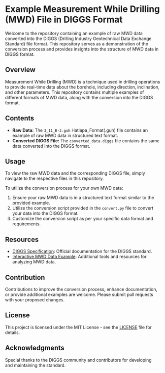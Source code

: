 # Example Measurement While Drilling (MWD) File in DIGGS Format

Welcome to the repository containing an example of raw MWD data converted into the DIGGS (Drilling Industry Geotechnical Data Exchange Standard) file format. This repository serves as a demonstration of the conversion process and provides insights into the structure of MWD data in DIGGS format.

## Overview

Measurement While Drilling (MWD) is a technique used in drilling operations to provide real-time data about the borehole, including direction, inclination, and other parameters. This repository contains multiple examples of different formats of MWD data, along with the conversion into the DIGGS format.

## Contents

- **Raw Data:** The `3_11_B-2.guh` Hatlapa_Format(.guh) file contains an example of raw MWD data in structured text format.
- **Converted DIGGS File:** The `converted_data.diggs` file contains the same data converted into the DIGGS format.

## Usage

To view the raw MWD data and the corresponding DIGGS file, simply navigate to the respective files in this repository.

To utilize the conversion process for your own MWD data:
1. Ensure your raw MWD data is in a structured text format similar to the provided example.
2. Utilize the conversion script provided in the `convert.py` file to convert your data into the DIGGS format.
3. Customize the conversion script as per your specific data format and requirements.

## Resources

- [DIGGS Specification](https://www.diggsml.org/): Official documentation for the DIGGS standard.
- [Interactive MWD Data Example](https://geoprojectportals.com/project_portal/file_manager/SEQ/SEQ-Example/MWD-1/download/3_11_B-2/soil_summary.html/): Additional tools and resources for analyzing MWD data.

## Contribution

Contributions to improve the conversion process, enhance documentation, or provide additional examples are welcome. Please submit pull requests with your proposed changes.

## License

This project is licensed under the MIT License - see the [LICENSE](LICENSE) file for details.

## Acknowledgments

Special thanks to the DIGGS community and contributors for developing and maintaining the standard.
